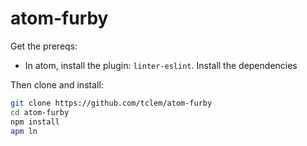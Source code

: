 # atom-furby

Get the prereqs:

* In atom, install the plugin: `linter-eslint`. Install the dependencies

Then clone and install:

```bash
git clone https://github.com/tclem/atom-furby
cd atom-furby
npm install
apm ln
```


